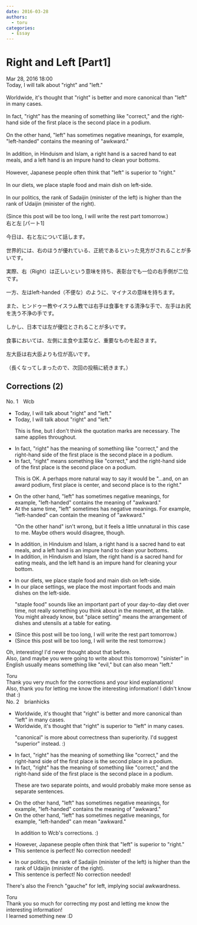 ```yaml
---
date: 2016-03-28
authors:
  - toru
categories:
  - Essay
---
```


<h1 id="subject_show">Right and Left [Part1]</h1>
<div class="date">Mar 28, 2016 18:00</div>
<div id="post"><div id="body_show_ori">
Today, I will talk about "right" and "left."<br/><br/>Worldwide, it's thought that "right" is better and more canonical than "left" in many cases.<br/><br/>In fact, "right" has the meaning of something like "correct," and the right-hand side of the first place is the second place in a podium.<br/><br/>On the other hand, "left" has sometimes negative meanings, for example, "left-handed" contains the meaning of "awkward."<br/><br/>In addition, in Hinduism and Islam, a right hand is a sacred hand to eat meals, and a left hand is an impure hand to clean your bottoms.<br/><br/>However, Japanese people often think that "left" is superior to "right."<br/><br/>In our diets, we place staple food and main dish on left-side.<br/><br/>In our politics, the rank of Sadaijin (minister of the left) is higher than the rank of Udaijin (minister of the right).<br/><br/>(Since this post will be too long, I will write the rest part tomorrow.)
</div></div>

<!-- more -->

<div id="post_ja"><div id="body_show_mo">
右と左 [パート1]<br/><br/>今日は、右と左について話します。<br/><br/>世界的には、右のほうが優れている、正統であるといった見方がされることが多いです。<br/><br/>実際、右（Right）は正しいという意味を持ち、表彰台でも一位の右手側が二位です。<br/><br/>一方、左はleft-handed（不便な）のように、マイナスの意味を持ちます。<br/><br/>また、ヒンドゥー教やイスラム教では右手は食事をする清浄な手で、左手はお尻を洗う不浄の手です。<br/><br/>しかし、日本では左が優位とされることが多いです。<br/><br/>食事においては、左側に主食や主菜など、重要なものを起きます。<br/><br/>左大臣は右大臣よりも位が高いです。<br/><br/>（長くなってしまったので、次回の投稿に続きます。）
</div></div>

## Corrections (2)
<div id="block"><div class="first_name"> No. 1　<span class="just_name">Wcb</span></div><div id="block2">
<ul class="correction_field">
<li class="incorrect">Today, I will talk about "right" and "left."</li>
<li class="corrected correct">
Today, I will talk about "right" and "left."
<p class="correction_comment">This is fine, but I don't think the quotation marks are necessary. The same applies throughout.</p>
</li>
</ul>
<ul class="correction_field">
<li class="incorrect">In fact, "right" has the meaning of something like "correct," and the right-hand side of the first place is the second place in a podium.</li>
<li class="corrected correct">
In fact, "right"<span class="f_blue"> means </span>something like "correct," and the right-hand side of the first place is the second place <span class="f_blue">on </span>a podium.
<p class="correction_comment">This is OK. A perhaps more natural way to say it would be "...and, on an award podium, first place is center, and second place is to the right."</p>
</li>
</ul>
<ul class="correction_field">
<li class="incorrect">On the other hand, "left" has sometimes negative meanings, for example, "left-handed" contains the meaning of "awkward."</li>
<li class="corrected correct">
<span class="f_blue">At the same time</span>, "left" <span class="f_blue">sometimes has </span>negative meanings<span class="f_blue">. Fo</span>r example, "left-handed" <span class="f_blue">can contain</span> the meaning of "awkward."
<p class="correction_comment">"On the other hand" isn't wrong, but it feels a little unnatural in this case to me. Maybe others would disagree, though.</p>
</li>
</ul>
<ul class="correction_field">
<li class="incorrect">In addition, in Hinduism and Islam, a right hand is a sacred hand to eat meals, and a left hand is an impure hand to clean your bottoms.</li>
<li class="corrected correct">
In addition, in Hinduism and Islam, <span class="f_blue">the</span> right hand is a sacred hand <span class="f_blue">for eating</span> meals, and <span class="f_blue">the</span> left hand is an impure hand <span class="f_blue">for cleaning</span> your <span class="f_blue">bottom.</span>
</li>
</ul>
<ul class="correction_field">
<li class="incorrect">In our diets, we place staple food and main dish on left-side.</li>
<li class="corrected correct">
In our <span class="f_blue">place settings</span>, we place <span class="f_blue">the most important foods</span> and <span class="f_blue">main dishes</span> on <span class="f_blue">the</span> left-side.
<p class="correction_comment">"staple food" sounds like an important part of your day-to-day diet over time, not really something you think about in the moment, at the table.<br/>You might already know, but "place setting" means the arrangement of dishes and utensils at a table for eating.</p>
</li>
</ul>
<ul class="correction_field">
<li class="incorrect">(Since this post will be too long, I will write the rest part tomorrow.)</li>
<li class="corrected correct">
(Since this post will be too long, I will write the <span class="f_blue">rest tom</span>orrow.)
</li>
</ul>
<p class="comment_small">
 Oh, interesting! I'd never thought about that before.
 <br/>
 Also, (and maybe you were going to write about this tomorrow) "sinister" in English usually means something like "evil," but can also mean "left."
</p>

</div><div class="name"><span class="just_name">Toru</span><br>
Thank you very much for the corrections and your kind explanations!<br/>Also, thank you for letting me know the interesting information! I didn't know that :)
</div>
</div>
<div id="block"><div class="first_name"> No. 2　<span class="just_name">brianhicks</span></div><div id="block2">
<ul class="correction_field">
<li class="incorrect">Worldwide, it's thought that "right" is better and more canonical than "left" in many cases.</li>
<li class="corrected correct">
Worldwide, it's thought that "right" is <span class="f_blue">superior to</span> "left" in many cases.
<p class="correction_comment">"canonical" is more about correctness than superiority. I'd suggest "superior" instead. :)</p>
</li>
</ul>
<ul class="correction_field">
<li class="incorrect">In fact, "right" has the meaning of something like "correct," and the right-hand side of the first place is the second place in a podium.</li>
<li class="corrected correct">
In fact, "right" has the meaning of something like "correct," and the right-hand side of the first place is the second place in a podium.
<p class="correction_comment">These are two separate points, and would probably make more sense as separate sentences.</p>
</li>
</ul>
<ul class="correction_field">
<li class="incorrect">On the other hand, "left" has sometimes negative meanings, for example, "left-handed" contains the meaning of "awkward."</li>
<li class="corrected correct">
On the other hand, "left" has sometimes negative meanings, for example, "left-handed" <span class="f_blue">can mean</span> "awkward."
<p class="correction_comment">In addition to Wcb's corrections. :)</p>
</li>
</ul>
<ul class="correction_field">
<li class="incorrect">However, Japanese people often think that "left" is superior to "right."</li>
<li class="corrected perfect">This sentence is perfect! No correction needed!</li>
</ul>
<ul class="correction_field">
<li class="incorrect">In our politics, the rank of Sadaijin (minister of the left) is higher than the rank of Udaijin (minister of the right).</li>
<li class="corrected perfect">This sentence is perfect! No correction needed!</li>
</ul>
<p class="comment_small">
 There's also the French "gauche" for left, implying social awkwardness.
</p>

</div><div class="name"><span class="just_name">Toru</span><br>
Thank you so much for correcting my post and letting me know the interesting information!<br/>I learned something new :D
</div>
</div>
